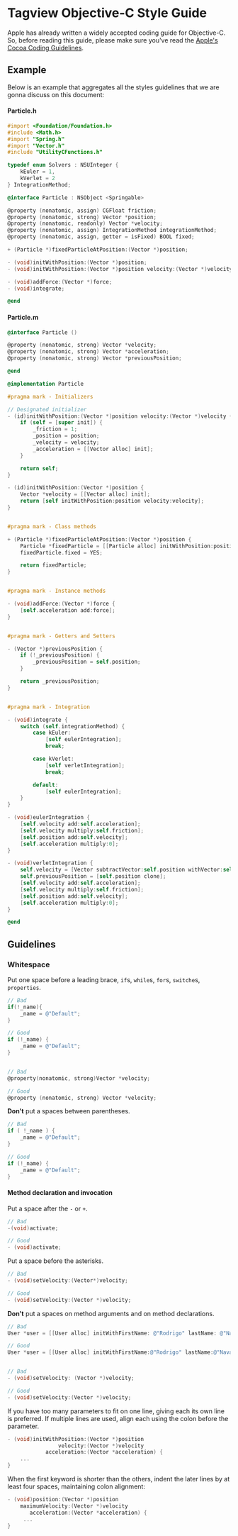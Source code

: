 # Tagview Objective-C Style Guide

Apple has already written a widely accepted coding guide for Objective-C. So, before reading this guide, please make sure you've read the [Apple's Cocoa Coding Guidelines](http://developer.apple.com/documentation/Cocoa/Conceptual/CodingGuidelines/index.html).

## Example

Below is an example that aggregates all the styles guidelines that we are gonna discuss on this document:

#### Particle.h
```objective-c
#import <Foundation/Foundation.h>
#include <Math.h>
#import "Spring.h"
#import "Vector.h"
#include "UtilityCFunctions.h"

typedef enum Solvers : NSUInteger {
    kEuler = 1,
    kVerlet = 2
} IntegrationMethod;

@interface Particle : NSObject <Springable>

@property (nonatomic, assign) CGFloat friction;
@property (nonatomic, strong) Vector *position;
@property (nonatomic, readonly) Vector *velocity;
@property (nonatomic, assign) IntegrationMethod integrationMethod;
@property (nonatomic, assign, getter = isFixed) BOOL fixed;

+ (Particle *)fixedParticleAtPosition:(Vector *)position;

- (void)initWithPosition:(Vector *)position;
- (void)initWithPosition:(Vector *)position velocity:(Vector *)velocity;

- (void)addForce:(Vector *)force;
- (void)integrate;

@end
```

#### Particle.m
```objective-c
@interface Particle ()

@property (nonatomic, strong) Vector *velocity;
@property (nonatomic, strong) Vector *acceleration;
@property (nonatomic, strong) Vector *previousPosition;

@end

@implementation Particle

#pragma mark - Initializers

// Designated initializer
- (id)initWithPosition:(Vector *)position velocity:(Vector *)velocity {
    if (self = [super init]) {
        _friction = 1;
        _position = position;
        _velocity = velocity;
        _acceleration = [[Vector alloc] init];
    }

    return self;
}

- (id)initWithPosition:(Vector *)position {
    Vector *velocity = [[Vector alloc] init];
    return [self initWithPosition:position velocity:velocity];
}


#pragma mark - Class methods

+ (Particle *)fixedParticleAtPosition:(Vector *)position {
    Particle *fixedParticle = [[Particle alloc] initWithPosition:position];
    fixedParticle.fixed = YES;

    return fixedParticle;
}


#pragma mark - Instance methods

- (void)addForce:(Vector *)force {
    [self.acceleration add:force];
}


#pragma mark - Getters and Setters

- (Vector *)previousPosition {
    if (!_previousPosition) {
        _previousPosition = self.position;
    }

    return _previousPosition;
}


#pragma mark - Integration

- (void)integrate {
    switch (self.integrationMethod) {
        case kEuler:
            [self eulerIntegration];
            break;

        case kVerlet:
            [self verletIntegration];
            break;

        default:
            [self eulerIntegration];
    }
}

- (void)eulerIntegration {
    [self.velocity add:self.acceleration];
    [self.velocity multiply:self.friction];
    [self.position add:self.velocity];
    [self.acceleration multiply:0];
}

- (void)verletIntegration {
    self.velocity = [Vector subtractVector:self.position withVector:self.previousPosition];
    self.previousPosition = [self.position clone];
    [self.velocity add:self.acceleration];
    [self.velocity multiply:self.friction];
    [self.position add:self.velocity];
    [self.acceleration multiply:0];
}

@end
```

## Guidelines

### Whitespace

Put one space before a leading brace, `if`s, `while`s, `for`s, `switche`s, `properties`.
```objective-c
// Bad
if(!_name){
    _name = @"Default";
}

// Good
if (!_name) {
    _name = @"Default";
}


// Bad
@property(nonatomic, strong)Vector *velocity;

// Good
@property (nonatomic, strong) Vector *velocity;
```

**Don't** put a spaces between parentheses.
```objective-c
// Bad
if ( !_name ) {
    _name = @"Default";
}

// Good
if (!_name) {
    _name = @"Default";
}
```

#### Method declaration and invocation

Put a space after the `-` or `+`.
```objective-c
// Bad
-(void)activate;

// Good
- (void)activate;
```

Put a space before the asterisks.
```objective-c
// Bad
- (void)setVelocity:(Vector*)velocity;

// Good
- (void)setVelocity:(Vector *)velocity;
```

**Don't** put a spaces on method arguments and on method declarations.
```objective-c
// Bad
User *user = [[User alloc] initWithFirstName: @"Rodrigo" lastName: @"Navarro"];

// Good
User *user = [[User alloc] initWithFirstName:@"Rodrigo" lastName:@"Navarro"];


// Bad
- (void)setVelocity: (Vector *)velocity;

// Good
- (void)setVelocity:(Vector *)velocity;
```

If you have too many parameters to fit on one line, giving each its own line is preferred. If multiple lines are used, align each using the colon before the parameter.
```objective-c
- (void)initWithPosition:(Vector *)position 
                velocity:(Vector *)velocity 
            acceleration:(Vector *acceleration) {
    ...
}

```

When the first keyword is shorter than the others, indent the later lines by at least four spaces, maintaining colon alignment:
```objective-c
- (void)position:(Vector *)position
    maximumVelocity:(Vector *)velocity
       acceleration:(Vector *acceleration) {
     ...
}

```
